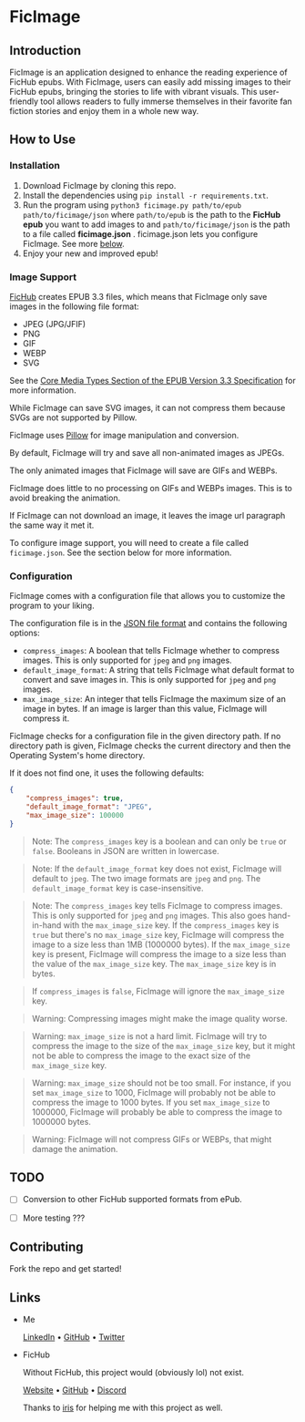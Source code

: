 # FicImage

## Introduction
FicImage is an application designed to enhance the reading experience of FicHub epubs. With FicImage, users can easily add missing images to their FicHub epubs, bringing the stories to life with vibrant visuals. This user-friendly tool allows readers to fully immerse themselves in their favorite fan fiction stories and enjoy them in a whole new way.

## How to Use

### Installation
1. Download FicImage by cloning this repo.
2. Install the dependencies using `pip install -r requirements.txt`.
3. Run the program using `python3 ficimage.py path/to/epub path/to/ficimage/json` where `path/to/epub` is the
path to the **FicHub epub** you want to add images to and `path/to/ficimage/json` is the path to a file called
**ficimage.json** . ficimage.json lets you configure FicImage. See more [below](#configuration).
4. Enjoy your new and improved epub!

### Image Support

[FicHub](https://fichub.net/) creates EPUB 3.3 files, which means that FicImage only save images 
in the following file format:
- JPEG (JPG/JFIF)
- PNG
- GIF
- WEBP
- SVG

See the [Core Media Types Section of the EPUB Version 3.3 Specification](https://www.w3.org/TR/epub-33/#sec-core-media-types) for more information.

While FicImage can save SVG images, it can not compress them because SVGs are not supported by Pillow.

FicImage uses [Pillow](https://pillow.readthedocs.io/en/stable/index.html) for image manipulation and conversion. 

By default, FicImage will try and save all non-animated images as JPEGs.

The only animated images that FicImage will save are GIFs and WEBPs.

FicImage does little to no processing on GIFs and WEBPs images. 
This is to avoid breaking the animation.

If FicImage can not download an image, it leaves the image url 
paragraph the same way it met it.

To configure image support, you will need to create a file called `ficimage.json`. 
See the section below for more information.


### Configuration
FicImage comes with a configuration file that allows you to customize the program to your liking.

The configuration file is in the [JSON file format](https://developer.mozilla.org/en-US/docs/Learn/JavaScript/Objects/JSON) 
and contains the following options:


- `compress_images`: A boolean that tells FicImage whether to compress images. 
    This is only supported for `jpeg` and `png` images.
- `default_image_format`: A string that tells FicImage what default format to convert and save images in. This is only supported for `jpeg` and `png` images.
- `max_image_size`: An integer that tells FicImage the maximum size of an image in bytes. 
    If an image is larger than this value, FicImage will compress it.


FicImage checks for a configuration file in the given directory path. If no directory 
path is given, FicImage checks the current directory and then the Operating System's 
home directory.

If it does not find one, it uses the following defaults:
    
```json
{
    "compress_images": true,
    "default_image_format": "JPEG",
    "max_image_size": 100000
}
```

> Note: The `compress_images` key is a boolean and can only be `true` or `false`. 
> Booleans in JSON are written in lowercase.

> Note: If the `default_image_format` key does not exist, FicImage will default to `jpeg`.
> The two image formats are `jpeg` and `png`. 
> The `default_image_format` key is case-insensitive.

> Note: The `compress_images` key tells FicImage to compress images. 
> This is only supported for `jpeg` and `png` images.
> This also goes hand-in-hand with the `max_image_size` key. 
> If the `compress_images` key is `true` but there's no `max_image_size` key,
> FicImage will compress the image to a size less than 1MB (1000000 bytes). 
> If the `max_image_size` key is present, FicImage will compress the image
> to a size less than the value of the `max_image_size` key. 
> The `max_image_size` key is in bytes.

> If `compress_images` is `false`, FicImage will ignore the `max_image_size` key.

> Warning: Compressing images might make the image quality worse.

> Warning: `max_image_size` is not a hard limit. FicImage will try to compress the
> image to the size of the `max_image_size` key, but it might
> not be able to compress the image to the exact size of the `max_image_size` key.

> Warning: `max_image_size` should not be too small. 
> For instance, if you set `max_image_size` to 1000, FicImage will 
> probably not be able to compress the image to 1000 bytes. 
> If you set `max_image_size` to 1000000, FicImage will probably be able to
> compress the image to 1000000 bytes.

> Warning: FicImage will not compress GIFs or WEBPs, that might damage the animation.


## TODO
- [ ] Conversion to other FicHub supported formats from ePub.
- [ ] More testing ???


## Contributing
Fork the repo and get started!


## Links

- Me
  
    [LinkedIn](https://www.linkedin.com/in/emmanuel-jemeni) • [GitHub](https://github.com/Jemeni11) • [Twitter](https://twitter.com/Jemeni11_)

- FicHub

  Without FicHub, this project would (obviously lol) not exist.

  [Website](https://fichub.net/) • [GitHub](https://github.com/FicHub/fichub.net) • [Discord](https://discord.gg/sByBAhX)

  Thanks to [iris](https://github.com/iridescent-beacon) for helping me with this project as well.
